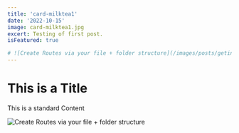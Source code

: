 ```yaml
---
title: 'card-milktea1'
date: '2022-10-15'
image: card-milktea1.jpg
excert: Testing of first post.
isFeatured: true

# ![Create Routes via your file + folder structure](/images/posts/geting-started/getting-started-nextjs.png)
---
```

# This is a Title
This is a standard Content

![Create Routes via your file + folder structure](card-milktea1.jpg)